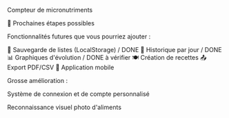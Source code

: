 Compteur de micronutriments

🚀 Prochaines étapes possibles

Fonctionnalités futures que vous pourriez ajouter :

💾 Sauvegarde de listes (LocalStorage) / DONE
📅 Historique par jour / DONE
📊 Graphiques d'évolution / DONE à vérifier
🍽️ Création de recettes
📤 Export PDF/CSV
📱 Application mobile



Grosse amélioration : 

Système de connexion et de compte personnalisé

Reconnaissance visuel photo d'aliments